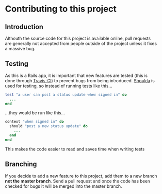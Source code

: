 Contributing to this project
============================

Introduction
------------
Althouth the source code for this project is available online, pull requests are generally not accepted from people outside of the project unless it fixes a massive bug.

Testing
-------
As this is a Rails app, it is important that new features are tested (this is done through [Travis-CI](http://travis-ci.org)) to prevent bugs from being introduced. [Shoulda](https://github.com/thoughtbot/shoulda) is used for testing, so instead of running tests like this...

``` ruby
test "a user can post a status update when signed in" do
  ...
end
```
    
...they would be run like this...

``` ruby
context "when signed in" do
  should "post a new status update" do
    ...
  end
end
```
    
This makes the code easier to read and saves time when writing tests

Branching
---------
If you decide to add a new feature to this project, add them to a new branch **not the master branch**. Send a pull request and once the code has been checked for bugs it will be merged into the master branch.
